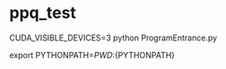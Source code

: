 # ppq_test
CUDA_VISIBLE_DEVICES=3 python ProgramEntrance.py

export PYTHONPATH=${PWD}:${PYTHONPATH}

